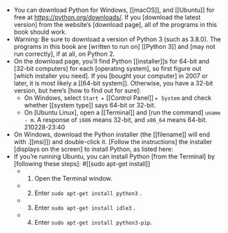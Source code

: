 - You can download Python for Windows, [[macOS]], and [[Ubuntu]] for free at https://python.org/downloads/. If you [download the latest version] from the website’s [download page], all of the programs in this book should work.
- Warning: Be sure to download a version of Python 3 (such as 3.8.0). The programs in
this book are [written to run on] [[Python 3]] and [may not run correctly], if at all, on Python 2.
- On the download page, you’ll find Python [[installer]]s for 64-bit and [32-bit computers] for each [operating system], so first figure out [which installer you need]. If you [bought your computer] in 2007 or later, it is most likely a [[64-bit system]]. Otherwise, you have a 32-bit version, but here’s [how to find out for sure]:
    - On Windows, select `Start ▸` [[Control Panel]] `▸ System` and check whether [[system type]] says 64-bit or 32-bit.
    - On [Ubuntu Linux], open a [[Terminal]] and [run the command] `uname - m`. A response of `i686` means 32-bit, and `x86_64` means 64-bit.
210228-23:40
- On Windows, download the Python installer (the [[filename]] will end with .[[msi]]) and double-click it. [Follow the instructions] the installer [displays on the screen] to install Python, as listed here:
- If you’re running Ubuntu, you can install Python [from the Terminal] by [following these steps]: #[[sudo apt-get install]]
    - 1. Open the Terminal window.
    - 2. Enter `sudo apt-get install python3` .
    - 3. Enter `sudo apt-get install idle3` .
    - 4. Enter `sudo apt-get install python3-pip`.
